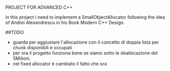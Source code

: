 PROJECT FOR ADVANCED C++ 

in this project i need to implement a SmallObjectAllocator following the idea of Andrei Alexandrescu in his Book Modern C++ Design.


##TODO

- guarda per aggiustare l'allocazione con il concetto di doppia lista per chunk disponibili e occupati
- per ora il progetto funziona bene se siamo sotto le deallocazione del 5Milioni.
- nel fixed allocator è cambiato il fatto che ora 

